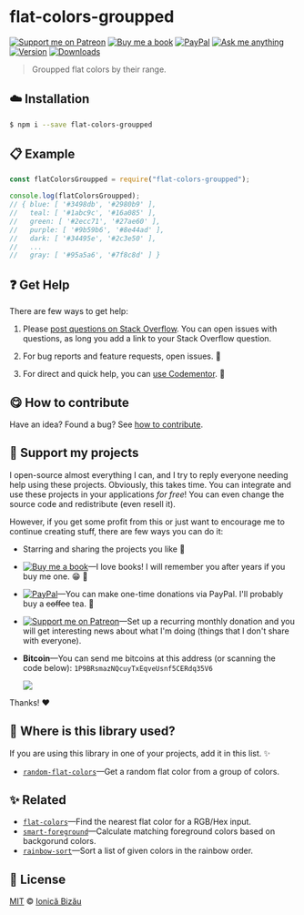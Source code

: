 <!-- Please do not edit this file. Edit the `blah` field in the `package.json` instead. If in doubt, open an issue. -->


# flat-colors-groupped

 [![Support me on Patreon][badge_patreon]][patreon] [![Buy me a book][badge_amazon]][amazon] [![PayPal][badge_paypal_donate]][paypal-donations] [![Ask me anything](https://img.shields.io/badge/ask%20me-anything-1abc9c.svg)](https://github.com/IonicaBizau/ama) [![Version](https://img.shields.io/npm/v/flat-colors-groupped.svg)](https://www.npmjs.com/package/flat-colors-groupped) [![Downloads](https://img.shields.io/npm/dt/flat-colors-groupped.svg)](https://www.npmjs.com/package/flat-colors-groupped)

> Groupped flat colors by their range.

## :cloud: Installation

```sh
$ npm i --save flat-colors-groupped
```


## :clipboard: Example



```js
const flatColorsGroupped = require("flat-colors-groupped");

console.log(flatColorsGroupped);
// { blue: [ '#3498db', '#2980b9' ],
//   teal: [ '#1abc9c', '#16a085' ],
//   green: [ '#2ecc71', '#27ae60' ],
//   purple: [ '#9b59b6', '#8e44ad' ],
//   dark: [ '#34495e', '#2c3e50' ],
//   ...
//   gray: [ '#95a5a6', '#7f8c8d' ] }
```



## :question: Get Help

There are few ways to get help:

 1. Please [post questions on Stack Overflow](https://stackoverflow.com/questions/ask). You can open issues with questions, as long you add a link to your Stack Overflow question.
 2. For bug reports and feature requests, open issues. :bug:

 3. For direct and quick help, you can [use Codementor](https://www.codementor.io/johnnyb). :rocket:



## :yum: How to contribute
Have an idea? Found a bug? See [how to contribute][contributing].


## :sparkling_heart: Support my projects

I open-source almost everything I can, and I try to reply everyone needing help using these projects. Obviously,
this takes time. You can integrate and use these projects in your applications *for free*! You can even change the source code and redistribute (even resell it).

However, if you get some profit from this or just want to encourage me to continue creating stuff, there are few ways you can do it:

 - Starring and sharing the projects you like :rocket:
 - [![Buy me a book][badge_amazon]][amazon]—I love books! I will remember you after years if you buy me one. :grin: :book:
 - [![PayPal][badge_paypal]][paypal-donations]—You can make one-time donations via PayPal. I'll probably buy a ~~coffee~~ tea. :tea:
 - [![Support me on Patreon][badge_patreon]][patreon]—Set up a recurring monthly donation and you will get interesting news about what I'm doing (things that I don't share with everyone).
 - **Bitcoin**—You can send me bitcoins at this address (or scanning the code below): `1P9BRsmazNQcuyTxEqveUsnf5CERdq35V6`

    ![](https://i.imgur.com/z6OQI95.png)

Thanks! :heart:


## :dizzy: Where is this library used?
If you are using this library in one of your projects, add it in this list. :sparkles:


 - [`random-flat-colors`](https://github.com/IonicaBizau/random-flat-colors#readme)—Get a random flat color from a group of colors.

## :sparkles: Related

 - [`flat-colors`](https://github.com/IonicaBizau/flat-colors.js)—Find the nearest flat color for a RGB/Hex input.
 - [`smart-foreground`](https://github.com/IonicaBizau/smart-foreground#readme)—Calculate matching foreground colors based on backgorund colors.
 - [`rainbow-sort`](https://github.com/IonicaBizau/rainbow-sort#readme)—Sort a list of given colors in the rainbow order.



## :scroll: License

[MIT][license] © [Ionică Bizău][website]

[badge_patreon]: http://ionicabizau.github.io/badges/patreon.svg
[badge_amazon]: http://ionicabizau.github.io/badges/amazon.svg
[badge_paypal]: http://ionicabizau.github.io/badges/paypal.svg
[badge_paypal_donate]: http://ionicabizau.github.io/badges/paypal_donate.svg
[patreon]: https://www.patreon.com/ionicabizau
[amazon]: http://amzn.eu/hRo9sIZ
[paypal-donations]: https://www.paypal.com/cgi-bin/webscr?cmd=_s-xclick&hosted_button_id=RVXDDLKKLQRJW
[donate-now]: http://i.imgur.com/6cMbHOC.png

[license]: http://showalicense.com/?fullname=Ionic%C4%83%20Biz%C4%83u%20%3Cbizauionica%40gmail.com%3E%20(https%3A%2F%2Fionicabizau.net)&year=2016#license-mit
[website]: https://ionicabizau.net
[contributing]: /CONTRIBUTING.md
[docs]: /DOCUMENTATION.md
